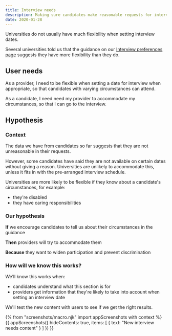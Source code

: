 ```yaml
---
title: Interview needs
description: Making sure candidates make reasonable requests for interview.
date: 2020-01-28
---
```


Universities do not usually have much flexibility when setting interview dates.

Several universities told us that the guidance on our [Interview preferences page](/apply-for-teacher-training/apply-launch#79-interview-preferences) suggests they have more flexibility than they do.

## User needs

As a provider, I need to be flexible when setting a date for interview when appropriate, so that candidates with varying circumstances can attend.

As a candidate, I need need my provider to accommodate my circumstances, so that I can go to the interview.

## Hypothesis

### Context

The data we have from candidates so far suggests that they are not unreasonable in their requests.

However, some candidates have said they are not available on certain dates without giving a reason. Universities are unlikely to accommodate this, unless it fits in with the pre-arranged interview schedule.

Universities are more likely to be flexible if they know about a candidate's circumstances, for example:

* they're disabled
* they have caring responsibilities

### Our hypothesis

**If** we encourage candidates to tell us about their circumstances in the guidance

**Then** providers will try to accommodate them

**Because** they want to widen participation and prevent discrimination  

### How will we know this works?

 We’ll know this works when:

 * candidates understand what this section is for
 * providers get information that they're likely to take into account when setting an interview date

 We'll test the new content with users to see if we get the right results.

{% from "screenshots/macro.njk" import appScreenshots with context %}
{{ appScreenshots({
  hideContents: true,
  items: [
    { text: "New interview needs content" }
  ]
}) }}
